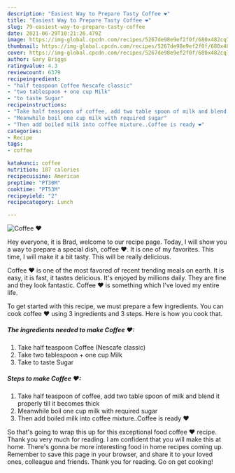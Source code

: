 ```yaml
---
description: "Easiest Way to Prepare Tasty Coffee ❤"
title: "Easiest Way to Prepare Tasty Coffee ❤"
slug: 79-easiest-way-to-prepare-tasty-coffee
date: 2021-06-29T10:21:26.479Z
image: https://img-global.cpcdn.com/recipes/5267de98e9ef2f0f/680x482cq70/coffee-❤-recipe-main-photo.jpg
thumbnail: https://img-global.cpcdn.com/recipes/5267de98e9ef2f0f/680x482cq70/coffee-❤-recipe-main-photo.jpg
cover: https://img-global.cpcdn.com/recipes/5267de98e9ef2f0f/680x482cq70/coffee-❤-recipe-main-photo.jpg
author: Gary Briggs
ratingvalue: 4.3
reviewcount: 6379
recipeingredient:
- "half teaspoon Coffee Nescafe classic"
- "two tablespoon + one cup Milk"
- "to taste Sugar"
recipeinstructions:
- "Take half teaspoon of coffee, add two table spoon of milk and blend it properly till it becomes thick"
- "Meanwhile boil one cup milk with required sugar"
- "Then add boiled milk into coffee mixture..Coffee is ready ❤"
categories:
- Recipe
tags:
- coffee

katakunci: coffee 
nutrition: 187 calories
recipecuisine: American
preptime: "PT30M"
cooktime: "PT53M"
recipeyield: "2"
recipecategory: Lunch

---
```



![Coffee ❤](https://img-global.cpcdn.com/recipes/5267de98e9ef2f0f/680x482cq70/coffee-❤-recipe-main-photo.jpg)

Hey everyone, it is Brad, welcome to our recipe page. Today, I will show you a way to prepare a special dish, coffee ❤. It is one of my favorites. This time, I will make it a bit tasty. This will be really delicious.



Coffee ❤ is one of the most favored of recent trending meals on earth. It is easy, it is fast, it tastes delicious. It's enjoyed by millions daily. They are fine and they look fantastic. Coffee ❤ is something which I've loved my entire life.


To get started with this recipe, we must prepare a few ingredients. You can cook coffee ❤ using 3 ingredients and 3 steps. Here is how you cook that.

<!--inarticleads1-->

##### The ingredients needed to make Coffee ❤:

1. Take half teaspoon Coffee (Nescafe classic)
1. Take two tablespoon + one cup Milk
1. Take to taste Sugar




<!--inarticleads2-->

##### Steps to make Coffee ❤:

1. Take half teaspoon of coffee, add two table spoon of milk and blend it properly till it becomes thick
1. Meanwhile boil one cup milk with required sugar
1. Then add boiled milk into coffee mixture..Coffee is ready ❤




So that's going to wrap this up for this exceptional food coffee ❤ recipe. Thank you very much for reading. I am confident that you will make this at home. There's gonna be more interesting food in home recipes coming up. Remember to save this page in your browser, and share it to your loved ones, colleague and friends. Thank you for reading. Go on get cooking!
